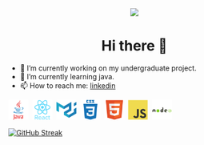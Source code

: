 
<div id="header" align="center">
  <img src="https://media.giphy.com/media/M9gbBd9nbDrOTu1Mqx/giphy.gif" width="100"/>
</div>
<div id="header" align="center"> <h1>Hi there 👋 </h1> </div>

- 🔭 I’m currently working on my undergraduate project.
- 🌱 I’m currently learning java.
- 📫 How to reach me: [linkedin](https://www.linkedin.com/in/asude-g%C3%BCrkan-50b386172/)
<div>
  <img src="https://github.com/devicons/devicon/blob/master/icons/java/java-original-wordmark.svg" title="Java" alt="Java" width="40" height="40"/>&nbsp;
  <img src="https://github.com/devicons/devicon/blob/master/icons/react/react-original-wordmark.svg" title="React" alt="React" width="40" height="40"/>&nbsp;
  <img src="https://github.com/devicons/devicon/blob/master/icons/materialui/materialui-original.svg" title="Material UI" alt="Material UI" width="40" height="40"/>&nbsp;
  <img src="https://github.com/devicons/devicon/blob/master/icons/css3/css3-plain-wordmark.svg"  title="CSS3" alt="CSS" width="40" height="40"/>&nbsp;
  <img src="https://github.com/devicons/devicon/blob/master/icons/html5/html5-original.svg" title="HTML5" alt="HTML" width="40" height="40"/>&nbsp;
  <img src="https://github.com/devicons/devicon/blob/master/icons/javascript/javascript-original.svg" title="JavaScript" alt="JavaScript" width="40" height="40"/>&nbsp;
  <img src="https://github.com/devicons/devicon/blob/master/icons/nodejs/nodejs-original-wordmark.svg" title="NodeJS" alt="NodeJS" width="40" height="40"/>&nbsp;
</div>
<div>

[![GitHub Streak](http://github-readme-streak-stats.herokuapp.com?user=asudegrkn&theme=prussian&hide_border=true&background=000000)](https://git.io/streak-stats)
</div>

<!--
**asudegrkn/asudegrkn** is a ✨ _special_ ✨ repository because its `README.md` (this file) appears on your GitHub profile.

Here are some ideas to get you started:

- 🔭 I’m currently working on my undergraduate project.
- 🌱 I’m currently learning java.
- 📫 How to reach me: Link to[linkedin].(https://www.linkedin.com/in/asude-g%C3%BCrkan-50b386172/)
- 😄 Pronouns: ...
- ⚡ Fun fact: ...
-->
